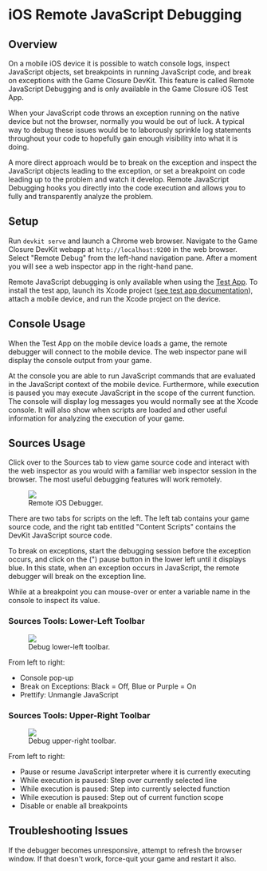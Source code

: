 # iOS Remote JavaScript Debugging

## Overview

On a mobile iOS device it is possible to watch console logs, inspect JavaScript objects, set breakpoints in running JavaScript code, and break on exceptions with the Game Closure DevKit.  This feature is called Remote JavaScript Debugging and is only available in the Game Closure iOS Test App.

When your JavaScript code throws an exception running on the native device but not the browser, normally you would be out of luck.  A typical way to debug these issues would be to laborously sprinkle log statements throughout your code to hopefully gain enough visibility into what it is doing.

A more direct approach would be to break on the exception and inspect the JavaScript objects leading to the exception, or set a breakpoint on code leading up to the problem and watch it develop.  Remote JavaScript Debugging hooks you directly into the code execution and allows you to fully and transparently analyze the problem.

## Setup

Run `devkit serve` and launch a Chrome web browser.  Navigate to the Game Closure DevKit webapp at `http://localhost:9200` in the web browser.  Select "Remote Debug" from the left-hand navigation pane.  After a moment you will see a web inspector app in the right-hand pane.

Remote JavaScript debugging is only available when using the [Test App](./ios-test-app.html).  To install the test app, launch its Xcode project ([see test app documentation](./ios-test-app.html)), attach a mobile device, and run the Xcode project on the device.

## Console Usage

When the Test App on the mobile device loads a game, the remote debugger will connect to the mobile device.  The web inspector pane will display the console output from your game.

At the console you are able to run JavaScript commands that are evaluated in the JavaScript context of the mobile device.  Furthermore, while execution is paused you may execute JavaScript in the scope of the current function.  The console will display log messages you would normally see at the Xcode console.  It will also show when scripts are loaded and other useful information for analyzing the execution of your game.

## Sources Usage

Click over to the Sources tab to view game source code and interact with the web inspector as you would with a familiar web inspector session in the browser.  The most useful debugging features will work remotely.

<div class="figure-wrapper">
<figure>
<img src="./assets/ios/ios-debugger.png" />
<figcaption>Remote iOS Debugger.</figcaption>
</figure>
</div>

There are two tabs for scripts on the left.  The left tab contains your game source code, and the right tab entitled "Content Scripts" contains the DevKit JavaScript source code.

To break on exceptions, start the debugging session before the exception occurs, and click on the (") pause button in the lower left until it displays blue.  In this state, when an exception occurs in JavaScript, the remote debugger will break on the exception line.

While at a breakpoint you can mouse-over or enter a variable name in the console to inspect its value.

### Sources Tools: Lower-Left Toolbar

<div class="figure-wrapper">
<figure>
<img src="./assets/ios/ios-debugger-left-tools.png" />
<figcaption>Debug lower-left toolbar.</figcaption>
</figure>
</div>

From left to right:

+ Console pop-up
+ Break on Exceptions: Black = Off, Blue or Purple = On
+ Prettify: Unmangle JavaScript

### Sources Tools: Upper-Right Toolbar

<div class="figure-wrapper">
<figure>
<img src="./assets/ios/ios-debugger-right-tools.png" />
<figcaption>Debug upper-right toolbar.</figcaption>
</figure>
</div>

From left to right:

+ Pause or resume JavaScript interpreter where it is currently executing
+ While execution is paused: Step over currently selected line
+ While execution is paused: Step into currently selected function
+ While execution is paused: Step out of current function scope
+ Disable or enable all breakpoints

## Troubleshooting Issues

If the debugger becomes unresponsive, attempt to refresh the browser window.  If that doesn't work, force-quit your game and restart it also.
